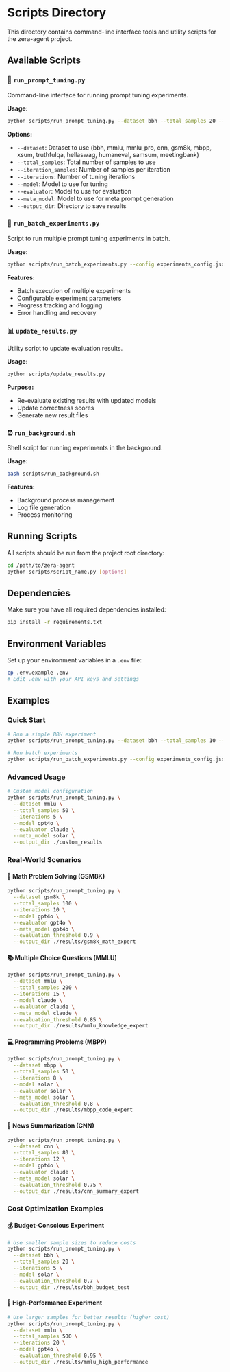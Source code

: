 # Scripts Directory

This directory contains command-line interface tools and utility scripts for the zera-agent project.

## Available Scripts

### 🚀 `run_prompt_tuning.py`
Command-line interface for running prompt tuning experiments.

**Usage:**
```bash
python scripts/run_prompt_tuning.py --dataset bbh --total_samples 20 --iteration_samples 5 --iterations 10 --model solar --evaluator solar --meta_model solar --output_dir ./results
```

**Options:**
- `--dataset`: Dataset to use (bbh, mmlu, mmlu_pro, cnn, gsm8k, mbpp, xsum, truthfulqa, hellaswag, humaneval, samsum, meetingbank)
- `--total_samples`: Total number of samples to use
- `--iteration_samples`: Number of samples per iteration
- `--iterations`: Number of tuning iterations
- `--model`: Model to use for tuning
- `--evaluator`: Model to use for evaluation
- `--meta_model`: Model to use for meta prompt generation
- `--output_dir`: Directory to save results

### 🔄 `run_batch_experiments.py`
Script to run multiple prompt tuning experiments in batch.

**Usage:**
```bash
python scripts/run_batch_experiments.py --config experiments_config.json
```

**Features:**
- Batch execution of multiple experiments
- Configurable experiment parameters
- Progress tracking and logging
- Error handling and recovery

### 📊 `update_results.py`
Utility script to update evaluation results.

**Usage:**
```bash
python scripts/update_results.py
```

**Purpose:**
- Re-evaluate existing results with updated models
- Update correctness scores
- Generate new result files

### ⏰ `run_background.sh`
Shell script for running experiments in the background.

**Usage:**
```bash
bash scripts/run_background.sh
```

**Features:**
- Background process management
- Log file generation
- Process monitoring

## Running Scripts

All scripts should be run from the project root directory:

```bash
cd /path/to/zera-agent
python scripts/script_name.py [options]
```

## Dependencies

Make sure you have all required dependencies installed:

```bash
pip install -r requirements.txt
```

## Environment Variables

Set up your environment variables in a `.env` file:

```bash
cp .env.example .env
# Edit .env with your API keys and settings
```

## Examples

### Quick Start
```bash
# Run a simple BBH experiment
python scripts/run_prompt_tuning.py --dataset bbh --total_samples 10 --iterations 3 --model solar

# Run batch experiments
python scripts/run_batch_experiments.py --config experiments_config.json
```

### Advanced Usage
```bash
# Custom model configuration
python scripts/run_prompt_tuning.py \
  --dataset mmlu \
  --total_samples 50 \
  --iterations 5 \
  --model gpt4o \
  --evaluator claude \
  --meta_model solar \
  --output_dir ./custom_results
```

### Real-World Scenarios

#### 🧮 **Math Problem Solving (GSM8K)**
```bash
python scripts/run_prompt_tuning.py \
  --dataset gsm8k \
  --total_samples 100 \
  --iterations 10 \
  --model gpt4o \
  --evaluator gpt4o \
  --meta_model gpt4o \
  --evaluation_threshold 0.9 \
  --output_dir ./results/gsm8k_math_expert
```

#### 📚 **Multiple Choice Questions (MMLU)**
```bash
python scripts/run_prompt_tuning.py \
  --dataset mmlu \
  --total_samples 200 \
  --iterations 15 \
  --model claude \
  --evaluator claude \
  --meta_model claude \
  --evaluation_threshold 0.85 \
  --output_dir ./results/mmlu_knowledge_expert
```

#### 💻 **Programming Problems (MBPP)**
```bash
python scripts/run_prompt_tuning.py \
  --dataset mbpp \
  --total_samples 50 \
  --iterations 8 \
  --model solar \
  --evaluator solar \
  --meta_model solar \
  --evaluation_threshold 0.8 \
  --output_dir ./results/mbpp_code_expert
```

#### 📰 **News Summarization (CNN)**
```bash
python scripts/run_prompt_tuning.py \
  --dataset cnn \
  --total_samples 80 \
  --iterations 12 \
  --model gpt4o \
  --evaluator claude \
  --meta_model solar \
  --evaluation_threshold 0.75 \
  --output_dir ./results/cnn_summary_expert
```

### Cost Optimization Examples

#### 💰 **Budget-Conscious Experiment**
```bash
# Use smaller sample sizes to reduce costs
python scripts/run_prompt_tuning.py \
  --dataset bbh \
  --total_samples 20 \
  --iterations 5 \
  --model solar \
  --evaluation_threshold 0.7 \
  --output_dir ./results/bbh_budget_test
```

#### 🚀 **High-Performance Experiment**
```bash
# Use larger samples for better results (higher cost)
python scripts/run_prompt_tuning.py \
  --dataset mmlu \
  --total_samples 500 \
  --iterations 20 \
  --model gpt4o \
  --evaluation_threshold 0.95 \
  --output_dir ./results/mmlu_high_performance
```
